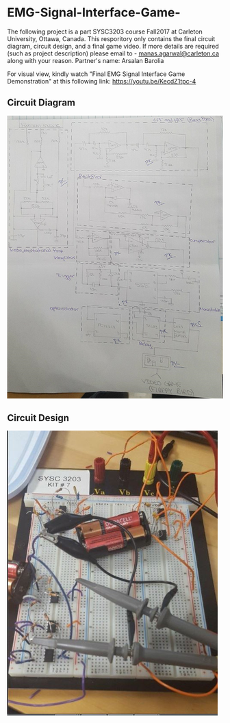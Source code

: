 # EMG-Signal-Interface-Game-

The following project is a part SYSC3203 course Fall2017 at Carleton University, Ottawa, Canada. 
This resporitory only contains the final circuit diagram, circuit design, and a final game video.
If more details are required (such as project description) please email to - manas.agarwal@carleton.ca along with your reason. 
Partner's name: Arsalan Barolia

For visual view, kindly watch "Final EMG Signal Interface Game Demonstration" at this following link: https://youtu.be/KecdZ1tpc-4

## Circuit Diagram
![Circuit Diagram](Circuit_diagram.jpg)

## Circuit Design
![Circuit Design](Circuit_design.JPG)
